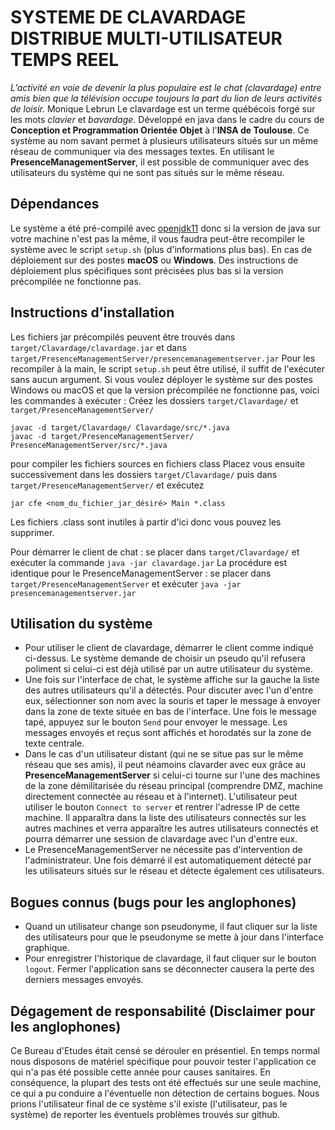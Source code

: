 # SYSTEME DE CLAVARDAGE DISTRIBUE MULTI-UTILISATEUR TEMPS REEL
_L’activité en voie de devenir la plus populaire est le chat (clavardage) entre amis bien que la télévision occupe toujours la part du lion de leurs activités de loisir._ Monique Lebrun
Le clavardage est un terme québécois forgé sur les mots _clavier_ et _bavardage_.
Développé en java dans le cadre du cours de **Conception et Programmation Orientée Objet** à l'**INSA de Toulouse**.
Ce système au nom savant permet à plusieurs utilisateurs situés sur un même réseau de communiquer via des messages textes.
En utilisant le **PresenceManagementServer**, il est possible de communiquer avec des utilisateurs du système qui ne sont pas situés sur le même réseau.

## Dépendances
Le système a été pré-compilé avec [openjdk11](https://openjdk.java.net/projects/jdk/11/) donc si la version de java sur votre machine n'est pas la même, il vous faudra peut-être recompiler le système avec le script `setup.sh` (plus d'informations plus bas).
En cas de déploiement sur des postes **macOS** ou **Windows**. Des instructions de déploiement plus spécifiques sont précisées plus bas si la version précompilée ne fonctionne pas.

## Instructions d'installation
Les fichiers jar précompilés peuvent être trouvés dans `target/Clavardage/clavardage.jar` et dans `target/PresenceManagementServer/presencemanagementserver.jar`
Pour les recompiler à la main, le script `setup.sh` peut être utilisé, il suffit de l'exécuter sans aucun argument.
Si vous voulez déployer le système sur des postes Windows ou macOS et que la version précompilée ne fonctionne pas, voici les commandes à exécuter :
Créez les dossiers `target/Clavardage/` et `target/PresenceManagementServer/`
```shell
javac -d target/Clavardage/ Clavardage/src/*.java
javac -d target/PresenceManagementServer/ PresenceManagementServer/src/*.java
```
pour compiler les fichiers sources en fichiers class
Placez vous ensuite successivement dans les dossiers `target/Clavardage/` puis dans `target/PresenceManagementServer/` et exécutez 
```shell
jar cfe <nom_du_fichier_jar_désiré> Main *.class
```
Les fichiers .class sont inutiles à partir d'ici donc vous pouvez les supprimer.

Pour démarrer le client de chat : se placer dans `target/Clavardage/` et exécuter la commande `java -jar clavardage.jar`
La procédure est identique pour le PresenceManagementServer : se placer dans `target/PresenceManagementServer` et exécuter `java -jar presencemanagementserver.jar`

## Utilisation du système
* Pour utiliser le client de clavardage, démarrer le client comme indiqué ci-dessus. Le système demande de choisir un pseudo qu'il refusera poliment si celui-ci est déjà utilisé par un autre utilisateur du système.
* Une fois sur l'interface de chat, le système affiche sur la gauche la liste des autres utilisateurs qu'il a détectés. Pour discuter avec l'un d'entre eux, sélectionner son nom avec la souris et taper le message à envoyer dans la zone de texte située en bas de l'interface. Une fois le message tapé, appuyez sur le bouton `Send` pour envoyer le message. Les messages envoyés et reçus sont affichés et horodatés sur la zone de texte centrale.
* Dans le cas d'un utilisateur distant (qui ne se situe pas sur le même réseau que ses amis), il peut néamoins clavarder avec eux grâce au **PresenceManagementServer** si celui-ci tourne sur l'une des machines de la zone démilitarisée du réseau principal (comprendre DMZ, machine directement connectée au réseau et à l'internet). L'utilisateur peut utiliser le bouton `Connect to server` et rentrer l'adresse IP de cette machine. Il apparaîtra dans la liste des utilisateurs connectés sur les autres machines et verra apparaître les autres utilisateurs connectés et pourra démarrer une session de clavardage avec l'un d'entre eux.
* Le PresenceManagementServer ne nécessite pas d'intervention de l'administrateur. Une fois démarré il est automatiquement détecté par les utilisateurs situés sur le réseau et détecte également ces utilisateurs.

## Bogues connus (bugs pour les anglophones)
* Quand un utilisateur change son pseudonyme, il faut cliquer sur la liste des utilisateurs pour que le pseudonyme se mette à jour dans l'interface graphique.
* Pour enregistrer l'historique de clavardage, il faut cliquer sur le bouton `logout`. Fermer l'application sans se déconnecter causera la perte des derniers messages envoyés. 

## Dégagement de responsabilité (Disclaimer pour les anglophones)
Ce Bureau d'Etudes était censé se dérouler en présentiel. En temps normal nous disposons de matériel spécifique pour pouvoir tester l'application ce qui n'a pas été possible cette année pour causes sanitaires. En conséquence, la plupart des tests ont été effectués sur une seule machine, ce qui a pu conduire a l'éventuelle non détection de certains bogues. Nous prions l'utilisateur final de ce système s'il existe (l'utilisateur, pas le système) de reporter les éventuels problèmes trouvés sur github.
